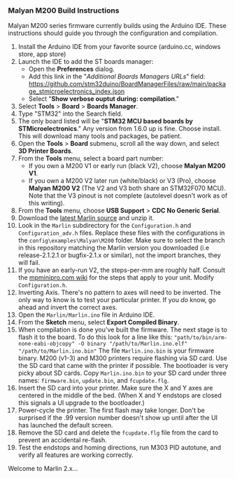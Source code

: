 ### Malyan M200 Build Instructions

Malyan M200 series firmware currently builds using the Arduino IDE. These instructions should
guide you through the configuration and compilation.

1. Install the Arduino IDE from your favorite source (arduino.cc, windows store, app store)
2. Launch the IDE to add the ST boards manager:
   - Open the **Preferences** dialog.
   - Add this link in the "*Additional Boards Managers URLs*" field:
      https://github.com/stm32duino/BoardManagerFiles/raw/main/package_stmicroelectronics_index.json
   - Select "**Show verbose ouptut during: compilation**."
3. Select **Tools** > **Board** > **Boards Manager**.
4. Type "STM32" into the Search field.
5. The only board listed will be "**STM32 MCU based boards by STMicroelectronics**." Any version from 1.6.0 up is fine. Choose install. This will download many tools and packages, be patient.
6. Open the **Tools** > **Board** submenu, scroll all the way down, and select **3D Printer Boards**.
7. From the **Tools** menu, select a board part number:
   - If you own a M200 V1 or early run (black V2), choose **Malyan M200 V1**.
   - If you own a M200 V2 later run (white/black) or V3 (Pro), choose **Malyan M200 V2** (The V2 and V3 both share an STM32F070 MCU). Note that the V3 pinout is not complete (autolevel doesn't work as of this writing).
8. From the **Tools** menu, choose **USB Support** > **CDC No Generic Serial**.
9. Download the [latest Marlin source](https://marlinfw.org/meta/download/) and unzip it.
10. Look in the `Marlin` subdirectory for the `Configuration.h` and `Configuration_adv.h` files. Replace these files with the configurations in the `config\examples\Malyan\M200` folder. Make sure to select the branch in this repository matching the Marlin version you downloaded (i.e release-2.1.2.1 or bugfix-2.1.x or similar), not the import branches, they will fail.
11. If you have an early-run V2, the steps-per-mm are roughly half. Consult the [mpminipro.com wiki](https://mpminipro.com/) for the steps that apply to your unit. Modify `Configuration.h`.
12. Inverting Axis. There's no pattern to axes will need to be inverted. The only way to know is to test your particular printer. If you *do* know, go ahead and invert the correct axes.
13. Open the `Marlin/Marlin.ino` file in Arduino IDE.
14. From the **Sketch** menu, select **Export Compiled Binary**.
15. When compilation is done you've built the firmware. The next stage is to flash it to the board. To do this look for a line like this: `"path/to/bin/arm-none-eabi-objcopy" -O binary "/path/to/Marlin.ino.elf" "/path/to/Marlin.ino.bin"`
  The file `Marlin.ino.bin` is your firmware binary. M200 (v1-3) and M300 printers require flashing via SD card. Use the SD card that came with the printer if possible. The bootloader is very picky about SD cards. Copy `Marlin.ino.bin` to your SD card under three names: `firmware.bin`, `update.bin`, and `fcupdate.flg`.
16. Insert the SD card into your printer. Make sure the X and Y axes are centered in the middle of the bed. (When X and Y endstops are closed this signals a UI upgrade to the bootloader.)
17. Power-cycle the printer. The first flash may take longer. Don't be surprised if the .99 version number doesn't show up until after the UI has launched the default screen.
18. Remove the SD card and delete the `fcupdate.flg` file from the card to prevent an accidental re-flash.
19. Test the endstops and homing directions, run M303 PID autotune, and verify all features are working correctly.

Welcome to Marlin 2.x...
